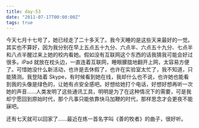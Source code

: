 ```yaml
---
title: day-53
date: "2011-07-17T00:00:00Z"
tags: true
---
```


今天七月十七号了，她已经走了二十多天了。我今天睡的是这些天来最好的一觉。其实也不算好，因为我分别在早上五点五十九分、六点半、六点五十九分、七点半和八点半醒过来上她的校内看她。假如没有互联网这个东西的话我猜我可能会好过很多。iPad 就放在枕头边，一直连着互联网，睡眼朦胧地翻开上网，太容易方便了。可惜她没什么新活动，也许是去休假了，也许在实验室太忙了，我不知道，只能猜测。我登陆着 Skype，有时候看到她在线，我却什么也不说，也许她也能看到我的头像是绿色的，让她有点安全感吧。好想给她打个电话，好想好想再听一次她的声音……人类发明了这些通讯工具，明明是为了在这种情况下的需要，可是我却宁愿回到原始时代，那个凡事只能依靠快马加鞭的时代，那样思念才会更夜不能寐吧。

还有七天就可以回家了……最近在练一首名字叫《善的牧者》的曲子，很好听。
